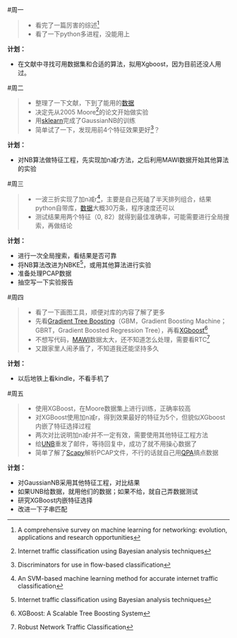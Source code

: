 #周一
>- 看完了一篇厉害的综述[^comprehensivesurvey]
>- 看了一下python多进程，没能用上

[^comprehensivesurvey]: A comprehensive survey on machine learning for networking: evolution, applications and research opportunities

**计划：**

- 在文献中寻找可用数据集和合适的算法，拟用Xgboost，因为目前还没人用过。 

#周二
>- 整理了一下文献，下到了能用的[数据][MAWI]
>- 决定先从2005 Moore[^moorenb]的论文开始做实验
>- 用[sklearn][sklearn]完成了GaussianNB的训练
>- 简单试了一下，发现用前4个特征效果更好[^discriminators]？

**计划：**

- 对NB算法做特征工程，先实现加n减r方法，之后利用MAWI数据开始其他算法的实验

[MAWI]: http://mawi.wide.ad.jp/mawi/
[sklearn]: http://scikit-learn.org/stable/

[^moorenb]: Internet traffic classification using Bayesian analysis techniques
[^discriminators]: Discriminators for use in flow-based classification

#周三
>- 一波三折实现了加n减r[^nr]，主要是自己死磕了半天排列组合，结果python自带库，[数据][mooredata]大概30万条，程序速度还可以
>- 测试结果用两个特征（0, 82）就得到最佳准确率，可能需要进行全局搜索，再做结论

[^nr]: An SVM-based machine learning method for accurate internet traffic classification

[mooredata]: http://www.cl.cam.ac.uk/research/srg/netos/projects/archive/nprobe/data/papers/sigmetrics/index.html

**计划：**

- 进行一次全局搜索，看结果是否可靠
- 将NB算法改进为NBKE[^moorenb]，或用其他算法进行实验
- 准备处理PCAP数据
- 抽空写一下实验报告

#周四
>- 看了一下画图工具，顺便对库的内容了解了更多
>- 先看[Gradient Tree Boosting][Boostingtree]（GBM，Gradient Boosting Machine；GBRT，Gradient Boosted Regression Tree），再看[XGboost][xgboost][^xgboost]
>- 不想写代码，[MAWI][MAWI]数据太大，还不知道怎么处理，需要看RTC[^RTC]
>- 又跟家里人闹矛盾了，不知道我还能坚持多久

**计划：**

- 以后地铁上看kindle，不看手机了

[^xgboost]: XGBoost: A Scalable Tree Boosting System
[^RTC]: Robust Network Traffic Classification

[Boostingtree]: http://xgboost.readthedocs.io/en/latest/model.html
[xgboost]: http://xgboost.readthedocs.io/en/latest/

#周五
>- 使用XGBoost，在Moore数据集上进行训练，正确率较高
>- 对XGBoost使用加n减r，得到效果最好的特征为5个，但貌似XGboost内嵌了特征选择过程
>- 两次对比说明加n减r并不一定有效，需要使用其他特征工程方法
>- 给[UNB]重发了邮件，等待回复中，成功了就不用操心数据了
>- 简单了解了[Scapy][scapy]解析PCAP文件，不行的话就自己用[QPA][qpa]搞点数据

**计划：**

- 对GaussianNB采用其他特征工程，对比结果
- 如果UNB给数据，就用他们的数据；如果不给，就自己弄数据测试
- 研究XGBoost内嵌特征选择
- 改进一下子串匹配

[unb]: http://www.unb.ca/cic/datasets/index.html
[scapy]: https://scapy.net/
[qpa]: http://protocol.sinaapp.com/